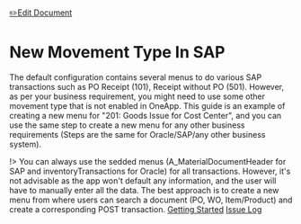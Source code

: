 <span class="top-message float-right">[:pencil2:Edit Document](https://github.com/rikdata/rikdata.github.io/edit/main/configuration/sap/new_movement_type/README.md)</span>


# New Movement Type In SAP

The default configuration contains several menus to do various SAP transactions such as PO Receipt (101), Receipt without PO (501). However, as per your business requirement, you might need to use some other movement type that is not enabled in OneApp. This guide is an example of creating a new menu for "201: Goods Issue for Cost Center", and you can use the same step to create a new menu for any other business requirements (Steps are the same for Oracle/SAP/any other business system).

!> You can always use the sedded menus (A_MaterialDocumentHeader for  SAP and inventoryTransactions for Oracle) for all transactions. However, it's not advisable as the app won't default any information, and the user will have to manually enter all the data. The best approach is to create a new menu from where users can search a document (PO, WO, Item/Product) and create a corresponding POST transaction.
<a class="btn btn-light float-right" href="#/quickstart/" role="button">Getting Started</a>
<a class="btn btn-light float-right" href="https://github.com/rikdata/rikdata.github.io/issues" role="button">Issue Log</a>

